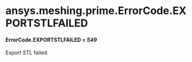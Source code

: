 # ansys.meshing.prime.ErrorCode.EXPORTSTLFAILED



#### ErrorCode.EXPORTSTLFAILED *= 549*

Export STL failed.

<!-- !! processed by numpydoc !! -->
